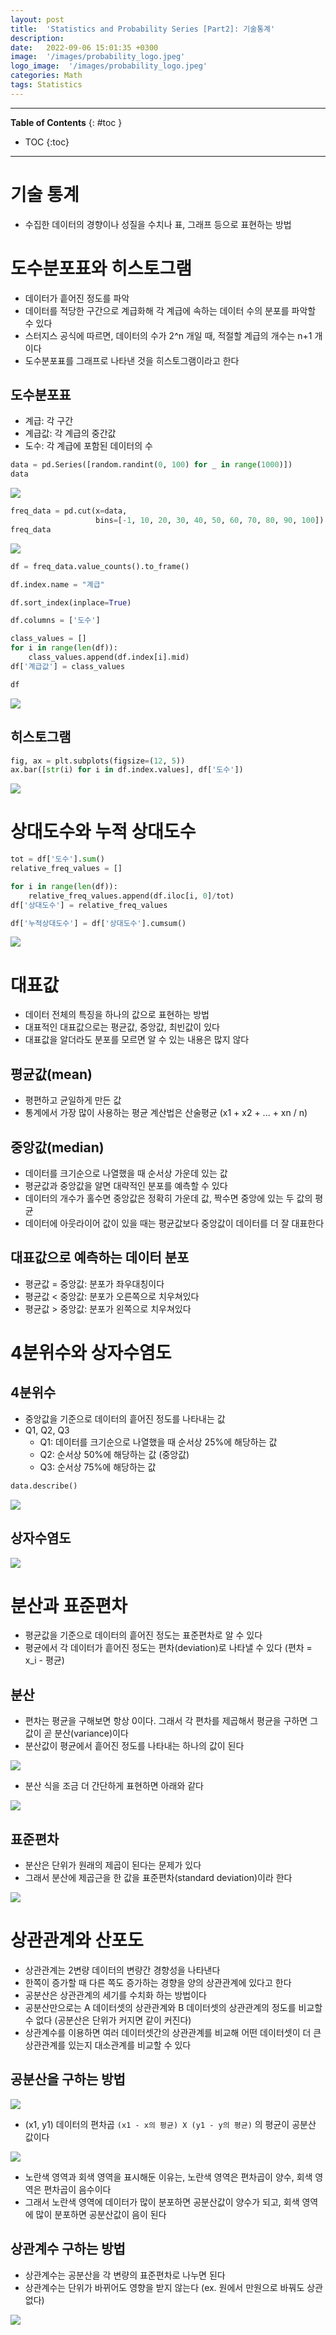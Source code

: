 ```yaml
---
layout: post
title:  'Statistics and Probability Series [Part2]: 기술통계'
description: 
date:   2022-09-06 15:01:35 +0300
image:  '/images/probability_logo.jpeg'
logo_image:  '/images/probability_logo.jpeg'
categories: Math
tags: Statistics
---
```

---

**Table of Contents**
{: #toc }
*  TOC
{:toc}

---

# 기술 통계

- 수집한 데이터의 경향이나 성질을 수치나 표, 그래프 등으로 표현하는 방법


# 도수분포표와 히스토그램

- 데이터가 흩어진 정도를 파악
- 데이터를 적당한 구간으로 계급화해 각 계급에 속하는 데이터 수의 분포를 파악할 수 있다
- 스터지스 공식에 따르면, 데이터의 수가 2^n 개일 때, 적절할 계급의 개수는 n+1 개이다
- 도수분포표를 그래프로 나타낸 것을 히스토그램이라고 한다


## 도수분포표

- 계급: 각 구간
- 계급값: 각 계급의 중간값
- 도수: 각 계급에 포함된 데이터의 수


```py
data = pd.Series([random.randint(0, 100) for _ in range(1000)])
data
```

![](/images/pd_70.png)

```py
freq_data = pd.cut(x=data, 
                   bins=[-1, 10, 20, 30, 40, 50, 60, 70, 80, 90, 100])
freq_data
```

![](/images/pd_71.png)


```py
df = freq_data.value_counts().to_frame()

df.index.name = "계급"

df.sort_index(inplace=True)

df.columns = ['도수']

class_values = []
for i in range(len(df)):
    class_values.append(df.index[i].mid)
df['계급값'] = class_values

df
```

![](/images/pd_72.png)

## 히스토그램

```py
fig, ax = plt.subplots(figsize=(12, 5))
ax.bar([str(i) for i in df.index.values], df['도수'])
```

![](/images/pd_73.png)


# 상대도수와 누적 상대도수

```py
tot = df['도수'].sum()
relative_freq_values = []

for i in range(len(df)):
    relative_freq_values.append(df.iloc[i, 0]/tot)
df['상대도수'] = relative_freq_values

df['누적상대도수'] = df['상대도수'].cumsum()
```

![](/images/pd_74.png)


# 대표값

- 데이터 전체의 특징을 하나의 값으로 표현하는 방법
- 대표적인 대표값으로는 평균값, 중앙값, 최빈값이 있다
- 대표값을 알더라도 분포를 모르면 알 수 있는 내용은 많지 않다

## 평균값(mean)

- 평편하고 균일하게 만든 값
- 통계에서 가장 많이 사용하는 평균 계산법은 산술평균 (x1 + x2 + ... + xn / n)


## 중앙값(median)

- 데이터를 크기순으로 나열했을 때 순서상 가운데 있는 값
- 평균값과 중앙값을 알면 대략적인 분포를 예측할 수 있다
- 데이터의 개수가 홀수면 중앙값은 정확히 가운데 값, 짝수면 중앙에 있는 두 값의 평균
- 데이터에 아웃라이어 값이 있을 때는 평균값보다 중앙값이 데이터를 더 잘 대표한다

## 대표값으로 예측하는 데이터 분포

- 평균값 = 중앙값: 분포가 좌우대칭이다
- 평균값 < 중앙값: 분포가 오른쪽으로 치우쳐있다
- 평균값 > 중앙값: 분포가 왼쪽으로 치우쳐있다



# 4분위수와 상자수염도

## 4분위수

- 중앙값을 기준으로 데이터의 흩어진 정도를 나타내는 값
- Q1, Q2, Q3
  - Q1: 데이터를 크기순으로 나열했을 때 순서상 25%에 해당하는 값
  - Q2: 순서상 50%에 해당하는 값 (중앙값)
  - Q3: 순서상 75%에 해당하는 값


```py
data.describe()
```

![](/images/pd_75.png)

## 상자수염도

![](/images/pd_76.png)


# 분산과 표준편차

- 평균값을 기준으로 데이터의 흩어진 정도는 표준편차로 알 수 있다
- 평균에서 각 데이터가 흩어진 정도는 편차(deviation)로 나타낼 수 있다 (편차 = x_i - 평균)

## 분산

- 편차는 평균을 구해보면 항상 0이다. 그래서 각 편차를 제곱해서 평균을 구하면 그 값이 곧 분산(variance)이다
- 분산값이 평균에서 흩어진 정도를 나타내는 하나의 값이 된다

![](/images/statistic_1.png)

- 분산 식을 조금 더 간단하게 표현하면 아래와 같다

![](/images/statistic_2.png)

## 표준편차

- 분산은 단위가 원래의 제곱이 된다는 문제가 있다
- 그래서 분산에 제곱근을 한 값을 표준편차(standard deviation)이라 한다

![](/images/statistic_3.png)

# 상관관계와 산포도

- 상관관계는 2변량 데이터의 변량간 경향성을 나타낸다
- 한쪽이 증가할 때 다른 쪽도 증가하는 경향을 양의 상관관계에 있다고 한다
- 공분산은 상관관계의 세기를 수치화 하는 방법이다
- 공분산만으로는 A 데이터셋의 상관관계와 B 데이터셋의 상관관계의 정도를 비교할 수 없다 (공분산은 단위가 커지면 같이 커진다)
- 상관계수를 이용하면 여러 데이터셋간의 상관관계를 비교해 어떤 데이터셋이 더 큰 상관관계를 있는지 대소관계를 비교할 수 있다


## 공분산을 구하는 방법

![](/images/statistics_4.png)

- (x1, y1) 데이터의 편차곱 `(x1 - x의 평균) X (y1 - y의 평균)` 의 평균이 공분산 값이다

![](/images/statistics_5.png)

- 노란색 영역과 회색 영역을 표시해둔 이유는, 노란색 영역은 편차곱이 양수, 회색 영역은 편차곱이 음수이다
- 그래서 노란색 영역에 데이터가 많이 분포하면 공분산값이 양수가 되고, 회색 영역에 많이 분포하면 공분산값이 음이 된다

## 상관계수 구하는 방법

- 상관계수는 공분산을 각 변량의 표준편차로 나누면 된다
- 상관계수는 단위가 바뀌어도 영향을 받지 않는다 (ex. 원에서 만원으로 바꿔도 상관 없다)

![](/images/statistics_6.png)






